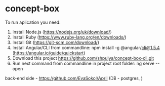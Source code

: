 # concept-box
To run aplication you need:
1. Install Node.js (https://nodejs.org/uk/download/)
2. Install Ruby (https://www.ruby-lang.org/en/downloads/)
3. Install Git (https://git-scm.com/download/)
4. Install Angular/CLI from commandline: npm install -g @angular/cli@1.5.4 (https://angular.io/guide/quickstart)
5. Download this project https://github.com/shpulya/concept-box-cli.git
6. Run next command from commandline in project root folder: ng serve --open
  
back-end side - https://github.com/EvaSokol/April (DB - postgres, )

